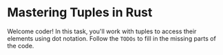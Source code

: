 # Mastering Tuples in Rust

Welcome coder! In this task, you'll work with tuples to access their elements using dot notation. Follow the `TODOs` to fill in the missing parts of the code.
